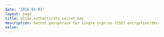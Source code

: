 ```yaml
---
date: '2016-01-01'
layout: page
title: glide.authenticate.secret_key
description: Secret passphrase for single sign-on (SSO) encryption/decryption
value:  
---
```

